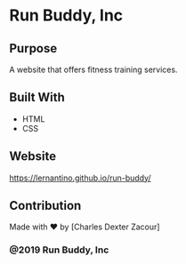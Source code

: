 # Run Buddy, Inc

## Purpose
A website that offers fitness training services.

## Built With
* HTML
* CSS

## Website 
https://lernantino.github.io/run-buddy/

## Contribution
Made with ❤️ by [Charles Dexter Zacour]

### @2019 Run Buddy, Inc
